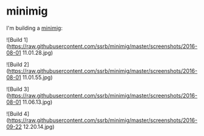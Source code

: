 # minimig

I'm building a [minimig](http://www.techtravels.org/wp-content/uploads/pefiles/minimig/weeren001/home.html):

![Build 1](https://raw.githubusercontent.com/ssrb/minimig/master/screenshots/2016-08-01 11.01.28.jpg)

![Build 2](https://raw.githubusercontent.com/ssrb/minimig/master/screenshots/2016-08-01 11.01.55.jpg)

![Build 3](https://raw.githubusercontent.com/ssrb/minimig/master/screenshots/2016-08-01 11.06.13.jpg)

![Build 4](https://raw.githubusercontent.com/ssrb/minimig/master/screenshots/2016-09-22 12.20.14.jpg)
